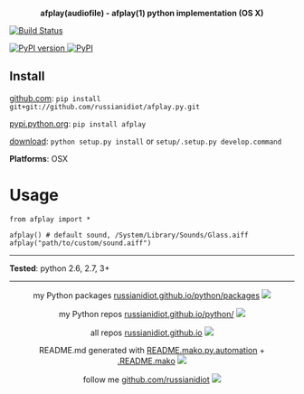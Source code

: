 <p align="center">
	<b>afplay(audiofile) - afplay(1) python implementation (OS X)
</b>
</p>

<p>
	<a href="https://travis-ci.org/russianidiot/afplay.py" class="reference external">
		<img src="https://travis-ci.org/russianidiot/afplay.py.svg?branch=master" alt="Build Status">
	</a>
	<!--
	<a href="https://codecov.io/github/russianidiot/afplay.py/">
		<img src="https://img.shields.io/codecov/c/github/russianidiot/afplay.py.svg" alt="Codecov">
	</a>
	-->
</p>
<p>
	<a href="http://badge.fury.io/py/afplay" class="reference external">
		<img src="https://badge.fury.io/py/afplay.svg" alt="PyPI version">
	</a>
	<a href="https://pypi.python.org/pypi/afplay">
		<img src="https://img.shields.io/pypi/pyversions/afplay.svg" alt="PyPI">
	</a>

</p>

	
Install
-------

[github.com](http://github.com/russianidiot/afplay.py):
`pip install git+git://github.com/russianidiot/afplay.py.git`

[pypi.python.org](https://pypi.python.org): `pip install afplay`

[download](https://github.com/russianidiot/afplay.py/archive/master.zip): `python setup.py install` or `setup/.setup.py develop.command` 

	

**Platforms**: OSX

	

Usage 
=====
```
from afplay import *

afplay() # default sound, /System/Library/Sounds/Glass.aiff
afplay("path/to/custom/sound.aiff")
```

---

**Tested**: python 2.6, 2.7, 3+

---

<p align="center">
my Python packages 
<a href="http://russianidiot.github.io/python/packages">russianidiot.github.io/python/packages</a> <img src="http://russianidiot.github.io/images/python/16.png" />
</p>
<p align="center">
my Python repos <a href="http://russianidiot.github.io/python/">russianidiot.github.io/python/</a>
<img src="http://russianidiot.github.io/images/python/16.png" />
</p>

<p align="center">
	all repos <a href="http://russianidiot.github.io/">russianidiot.github.io</a> <img src="http://russianidiot.github.io/images/star/16.png" />
</p>

<p align="center">
	README.md generated with <a href="https://github.com/russianidiot/README.mako.py.automation">README.mako.py.automation</a> + <a href="https://github.com/russianidiot/.README.mako">.README.mako</a> 
<img src="http://russianidiot.github.io/images/book/16.png">
</p>

<p align="center">
	follow me <a href="http://github.com/russianidiot">github.com/russianidiot</a>
<img src="http://russianidiot.github.io/images/github/16.png" />
</p>